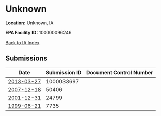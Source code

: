 # Unknown

**Location:** Unknown, IA

**EPA Facility ID:** 100000096246

[Back to IA Index](../../index.md)

## Submissions

| Date | Submission ID | Document Control Number |
|------|--------------|-------------------------|
| [2013-03-27](submissions/1000033697.md) | 1000033697 |  |
| [2007-12-18](submissions/50406.md) | 50406 |  |
| [2001-12-31](submissions/24799.md) | 24799 |  |
| [1999-06-21](submissions/7735.md) | 7735 |  |
